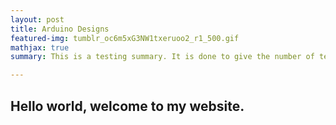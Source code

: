```yaml
---
layout: post
title: Arduino Designs
featured-img: tumblr_oc6m5xG3NW1txeruoo2_r1_500.gif
mathjax: true
summary: This is a testing summary. It is done to give the number of text showing on the cards.

---
```


## Hello world, welcome to my website.